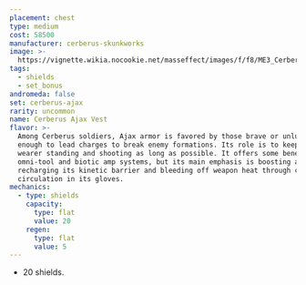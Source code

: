 ```yaml
---
placement: chest
type: medium
cost: 58500
manufacturer: cerberus-skunkworks
image: >-
  https://vignette.wikia.nocookie.net/masseffect/images/f/f8/ME3_Cerberus_Ajax_Armor.png/revision/latest?cb=20121123062420
tags:
  - shields
  - set_bonus
andromeda: false
set: cerberus-ajax
rarity: uncommon
name: Cerberus Ajax Vest
flavor: >-
  Among Cerberus soldiers, Ajax armor is favored by those brave or unlucky
  enough to lead charges to break enemy formations. Its role is to keep the
  wearer standing and shooting as long as possible. It offers some benefit to
  omni-tool and biotic amp systems, but its main emphasis is boosting and
  recharging its kinetic barrier and bleeding off weapon heat through coolant
  circulation in its gloves.
mechanics:
  - type: shields
    capacity:
      type: flat
      value: 20
    regen:
      type: flat
      value: 5
---
```

- 20 shields.
